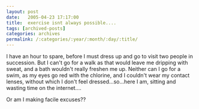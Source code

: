 ```yaml
---
layout: post
date:	2005-04-23 17:17:00
title:  exercise isnt always possible....
tags: [archived-posts]
categories: archives
permalink: /:categories/:year/:month/:day/:title/
---
```

I have an hour to spare, before I must dress up and go to visit two people in succession. But I can't go for a walk as that would leave me dripping with sweat, and a bath wouldn't really freshen me up. Neither can I go for a swim, as my eyes go red with the chlorine, and I couldn't wear my contact lenses, without which I don't feel dressed...so...here I am, sitting and wasting time on the internet....

Or am I making facile excuses??
